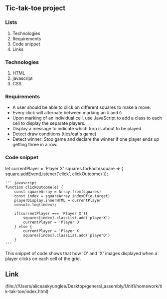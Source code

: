 
## Tic-tak-toe project

### Lists
1. Technologies
2. Requirements
3. Code snippet
4. Links



### Technologies 
1. HTML
2. javascript
3. CSS 

### Requirements
* A user should be able to click on different squares to make a move.
* Every click will alternate between marking an `X` and `O`
* Upon marking of an individual cell, use JavaScript to add a class to each cell to display the separate players.
* Display a message to indicate which turn is about to be played.
* Detect draw conditions (ties/cat's game) 
* Detect winner: Stop game and declare the winner if one player ends up getting three in a row.  

### Code snippet 
 let currentPlayer = 'Player X'
    squares.forEach(square => {
        square.addEventListener('click', clickOutcome)
    });
    
    ''' javascript
    function clickOutcome(e) {
        const squareArray = Array.from(squares)
        const index = squareArray.indexOf(e.target)
        playerDisplay.innerHTML = currentPlayer
        console.log(index);

        if(currentPlayer === 'Player X'){
            squares[index].classList.add('playerX')
            currentPlayer = 'Player O'
        } else {
            currentPlayer = 'Player X'
            squares[index].classList.add('playerO')
        }
    '''

This snippet of code shows that how 'O' and 'X' images displayed when a player clicks on each cell of the grid.  


## Link 
(file:///Users/aliceaekyunglee/Desktop/general_assembly/Unit1/homework/tik-tak-toe/index.html)


  




